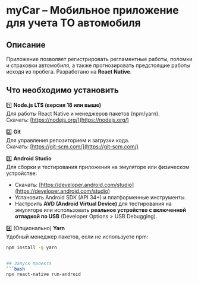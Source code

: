 # myCar – Мобильное приложение для учета ТО автомобиля

## Описание
Приложение позволяет регистрировать регламентные работы, поломки и страховки автомобиля, а также прогнозировать предстоящие работы исходя из пробега. Разработано на **React Native**.

## Что необходимо установить

1️⃣ **Node.js LTS (версия 18 или выше)**  
Для работы React Native и менеджеров пакетов (npm/yarn).  
Скачать: [https://nodejs.org/](https://nodejs.org/)

2️⃣ **Git**  
Для управления репозиторием и загрузки кода.  
Скачать: [https://git-scm.com/](https://git-scm.com/)

3️⃣ **Android Studio**  
Для сборки и тестирования приложения на эмуляторе или физическом устройстве:
- Скачать: [https://developer.android.com/studio](https://developer.android.com/studio)
- Установить Android SDK (API 34+) и платформенные инструменты.
- Настроить **AVD (Android Virtual Device)** для тестирования на эмуляторе или использовать **реальное устройство с включенной отладкой по USB** (Developer Options > USB Debugging).

4️⃣ (Опционально) **Yarn**  
Удобный менеджер пакетов, если не используете npm:
```bash
npm install -g yarn


## Запуск проекта
```bash
npx react-native run-android
